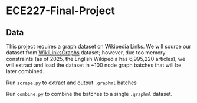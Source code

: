 # ECE227-Final-Project

## Data

This project requires a graph dataset on Wikipedia Links. We will source our dataset from [WikiLinksGraphs](https://consonni.dev/datasets/wikilinkgraphs/) dataset; however, due too memory constraints (as of 2025, the English Wikipedia has 6,995,220 articles), we will extract and load the dataset in ~100 node graph batches that will be later combined.

Run `scrape.py` to extract and output `.graphml` batches

Run `combine.py` to combine the batches to a single `.graphml` dataset.